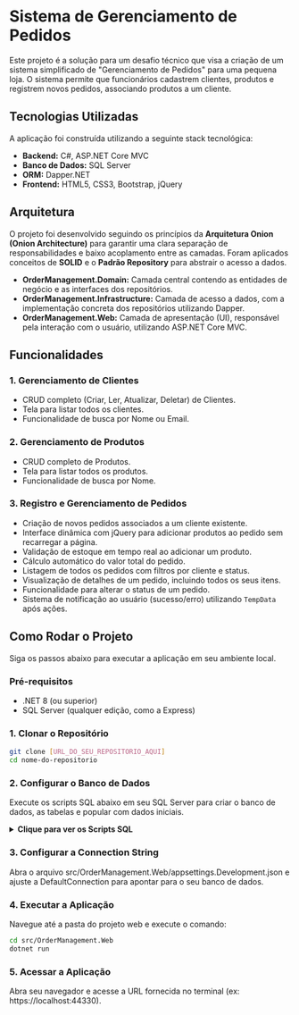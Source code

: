 # Sistema de Gerenciamento de Pedidos

Este projeto é a solução para um desafio técnico que visa a criação de um sistema simplificado de "Gerenciamento de Pedidos" para uma pequena loja. O sistema permite que funcionários cadastrem clientes, produtos e registrem novos pedidos, associando produtos a um cliente. 

## Tecnologias Utilizadas

A aplicação foi construída utilizando a seguinte stack tecnológica:

* **Backend:** C#, ASP.NET Core MVC 
* **Banco de Dados:** SQL Server 
* **ORM:** Dapper.NET 
* **Frontend:** HTML5, CSS3, Bootstrap, jQuery 

## Arquitetura

O projeto foi desenvolvido seguindo os princípios da **Arquitetura Onion (Onion Architecture)** para garantir uma clara separação de responsabilidades e baixo acoplamento entre as camadas. Foram aplicados conceitos de **SOLID** e o **Padrão Repository** para abstrair o acesso a dados. 

* **OrderManagement.Domain:** Camada central contendo as entidades de negócio e as interfaces dos repositórios.
* **OrderManagement.Infrastructure:** Camada de acesso a dados, com a implementação concreta dos repositórios utilizando Dapper.
* **OrderManagement.Web:** Camada de apresentação (UI), responsável pela interação com o usuário, utilizando ASP.NET Core MVC.

## Funcionalidades

### 1. Gerenciamento de Clientes
* CRUD completo (Criar, Ler, Atualizar, Deletar) de Clientes.
* Tela para listar todos os clientes.
* Funcionalidade de busca por Nome ou Email.

### 2. Gerenciamento de Produtos
* CRUD completo de Produtos. 
* Tela para listar todos os produtos. 
* Funcionalidade de busca por Nome. 

### 3. Registro e Gerenciamento de Pedidos
* Criação de novos pedidos associados a um cliente existente.
* Interface dinâmica com jQuery para adicionar produtos ao pedido sem recarregar a página.
* Validação de estoque em tempo real ao adicionar um produto.
* Cálculo automático do valor total do pedido.
* Listagem de todos os pedidos com filtros por cliente e status.
* Visualização de detalhes de um pedido, incluindo todos os seus itens.
* Funcionalidade para alterar o status de um pedido.
* Sistema de notificação ao usuário (sucesso/erro) utilizando `TempData` após ações.

## Como Rodar o Projeto

Siga os passos abaixo para executar a aplicação em seu ambiente local.

### Pré-requisitos
* .NET 8 (ou superior)
* SQL Server (qualquer edição, como a Express)

### 1. Clonar o Repositório
```bash
git clone [URL_DO_SEU_REPOSITORIO_AQUI]
cd nome-do-repositorio
```

### 2. Configurar o Banco de Dados
Execute os scripts SQL abaixo em seu SQL Server para criar o banco de dados, as tabelas e popular com dados iniciais. 

<details>
<summary><strong>Clique para ver os Scripts SQL</strong></summary>

<h4>Criação de Tabelas</h4>

```sql

-- Tabela de Clientes
CREATE TABLE Clients (
    Id INT PRIMARY KEY IDENTITY(1,1),
    Name NVARCHAR(100) NOT NULL,
    Email NVARCHAR(100) UNIQUE NOT NULL,
    Phone NVARCHAR(20),
    CreationDate DATETIME DEFAULT GETDATE()
);
GO

-- Tabela de Produtos
CREATE TABLE Products (
    Id INT PRIMARY KEY IDENTITY(1,1),
    Name NVARCHAR(100) NOT NULL,
    Description NVARCHAR(500),
    Price DECIMAL(18, 2) NOT NULL,
    StockQuantity INT NOT NULL
);
GO

-- Tabela de Pedidos
CREATE TABLE Orders (
    Id INT PRIMARY KEY IDENTITY(1,1),
    ClientId INT NOT NULL,
    OrderDate DATETIME DEFAULT GETDATE(),
    TotalPrice DECIMAL(18, 2) NOT NULL,
    Status NVARCHAR(50) NOT NULL,
    CONSTRAINT FK_Orders_Clients FOREIGN KEY (ClientId) REFERENCES Clients(Id)
);
GO

-- Tabela de Itens do Pedido
CREATE TABLE OrderItems (
    Id INT PRIMARY KEY IDENTITY(1,1),
    OrderId INT NOT NULL,
    ProductId INT NOT NULL,
    Quantity INT NOT NULL,
    UnitPrice DECIMAL(18, 2) NOT NULL,
    CONSTRAINT FK_OrderItems_Orders FOREIGN KEY (OrderId) REFERENCES Orders(Id),
    CONSTRAINT FK_OrderItems_Products FOREIGN KEY (ProductId) REFERENCES Products(Id)
);
GO

INSERT INTO Clients (Name, Email, Phone, CreationDate) VALUES
('João Silva', 'joao.silva@email.com', '11987654321', GETDATE()),
('Maria Oliveira', 'maria.o@email.com', '21912345678', GETDATE());
GO

INSERT INTO Products (Name, Description, Price, StockQuantity) VALUES
('Caderno', 'Caderno de 10 matérias, 200 folhas', 25.50, 10),
('Caneta Esferográfica Azul', 'Ponta fina 0.7mm', 3.00, 20),
('Lápis de Cor Redondo SuperSoft', '50 Cores, Faber-Castell - CX 1 UN', 150.00, 30);
GO
```
</details>

### 3. Configurar a Connection String
Abra o arquivo src/OrderManagement.Web/appsettings.Development.json e ajuste a DefaultConnection para apontar para o seu banco de dados.

### 4. Executar a Aplicação
Navegue até a pasta do projeto web e execute o comando:
```bash
cd src/OrderManagement.Web
dotnet run
```
### 5. Acessar a Aplicação
Abra seu navegador e acesse a URL fornecida no terminal (ex: https://localhost:44330).